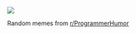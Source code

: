 ![](https://preview.redd.it/696egwmexaye1.png?width=640&crop=smart&auto=webp&s=5a80f1ec695e10ac7596c9713f2220bafff4e11a)

 Random memes from [r/ProgrammerHumor](https://www.reddit.com/r/ProgrammerHumor/)
